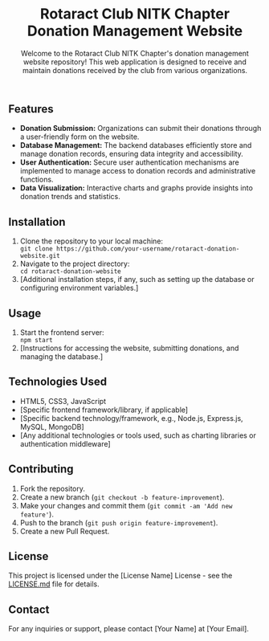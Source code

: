 

<body>
    <header>
        <h1>Rotaract Club NITK Chapter Donation Management Website</h1>
        <p>Welcome to the Rotaract Club NITK Chapter's donation management website repository! This web application is designed to receive and maintain donations received by the club from various organizations.</p>
    </header>
    <main>
        <section>
            <h2>Features</h2>
            <ul>
                <li><strong>Donation Submission:</strong> Organizations can submit their donations through a user-friendly form on the website.</li>
                <li><strong>Database Management:</strong> The backend databases efficiently store and manage donation records, ensuring data integrity and accessibility.</li>
                <li><strong>User Authentication:</strong> Secure user authentication mechanisms are implemented to manage access to donation records and administrative functions.</li>
                <li><strong>Data Visualization:</strong> Interactive charts and graphs provide insights into donation trends and statistics.</li>
            </ul>
        </section>
        <section>
            <h2>Installation</h2>
            <ol>
                <li>Clone the repository to your local machine:</li>
                <code>git clone https://github.com/your-username/rotaract-donation-website.git</code>
                <li>Navigate to the project directory:</li>
                <code>cd rotaract-donation-website</code>
                <li>[Additional installation steps, if any, such as setting up the database or configuring environment variables.]</li>
            </ol>
        </section>
        <section>
            <h2>Usage</h2>
            <ol>
                <li>Start the frontend server:</li>
                <code>npm start</code>
                <li>[Instructions for accessing the website, submitting donations, and managing the database.]</li>
            </ol>
        </section>
        <section>
            <h2>Technologies Used</h2>
            <ul>
                <li>HTML5, CSS3, JavaScript</li>
                <li>[Specific frontend framework/library, if applicable]</li>
                <li>[Specific backend technology/framework, e.g., Node.js, Express.js, MySQL, MongoDB]</li>
                <li>[Any additional technologies or tools used, such as charting libraries or authentication middleware]</li>
            </ul>
        </section>
        <section>
            <h2>Contributing</h2>
            <ol>
                <li>Fork the repository.</li>
                <li>Create a new branch (<code>git checkout -b feature-improvement</code>).</li>
                <li>Make your changes and commit them (<code>git commit -am 'Add new feature'</code>).</li>
                <li>Push to the branch (<code>git push origin feature-improvement</code>).</li>
                <li>Create a new Pull Request.</li>
            </ol>
        </section>
        <section>
            <h2>License</h2>
            <p>This project is licensed under the [License Name] License - see the <a href="LICENSE.md">LICENSE.md</a> file for details.</p>
        </section>
        <section>
            <h2>Contact</h2>
            <p>For any inquiries or support, please contact [Your Name] at [Your Email].</p>
        </section>
    </main>
</body>
</html>

